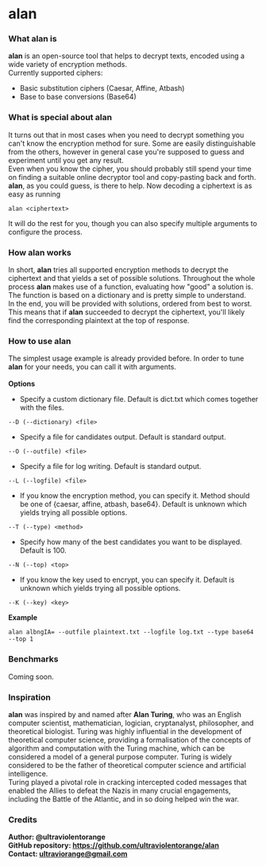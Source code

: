 alan
=====================

### What alan is
**alan** is an open-source tool that helps to decrypt texts, encoded using a wide variety of encryption methods. <br>
Currently supported ciphers: <br>
* Basic substitution ciphers (Caesar, Affine, Atbash)
* Base to base conversions (Base64)

### What is special about alan
It turns out that in most cases when you need to decrypt something you can't know the encryption method for sure. Some are easily distinguishable from the others, however in general case you're supposed to guess and experiment until you get any result. <br>
Even when you know the cipher, you should probably still spend your time on finding a suitable online decryptor tool and copy-pasting back and forth. <br>
<b>alan</b>, as you could guess, is there to help. Now decoding a ciphertext is as easy as running 
```shell
alan <ciphertext>
```
It will do the rest for you, though you can also specify multiple arguments to configure the process. <br>

### How alan works
In short, <b>alan</b> tries all supported encryption methods to decrypt the ciphertext and that yields a set of possible solutions. Throughout the whole process <b>alan</b> makes use of a function, evaluating how "good" a solution is. The function is based on a dictionary and is pretty simple to understand. <br>
In the end, you will be provided with solutions, ordered from best to worst. This means that if <b>alan</b> succeeded to decrypt the ciphertext, you'll likely find the corresponding plaintext at the top of response. 

### How to use alan
The simplest usage example is already provided before. In order to tune <b>alan</b> for your needs, you can call it with arguments.
<br> <br>
<b>Options</b> <br>
* Specify a custom dictionary file. Default is dict.txt which comes together with the files.
```shell
--D (--dictionary) <file>
```
* Specify a file for candidates output. Default is standard output.  
```shell
--O (--outfile) <file>
```
* Specify a file for log writing. Default is standard output.
```shell
--L (--logfile) <file>
```
* If you know the encryption method, you can specify it. Method should be one of {caesar, affine, atbash, base64}. Default is unknown which yields trying all possible options.
```shell
--T (--type) <method>
```
* Specify how many of the best candidates you want to be displayed. Default is 100.
```shell
--N (--top) <top>
```
* If you know the key used to encrypt, you can specify it. Default is unknown which yields trying all possible options.
```shell
--K (--key) <key>
```
<b>Example</b> 
```shell
alan albngIA= --outfile plaintext.txt --logfile log.txt --type base64 --top 1 
```

### Benchmarks
Coming soon.

### Inspiration
<b>alan</b> was inspired by and named after <b>Alan Turing</b>, who was an English computer scientist, mathematician, logician, cryptanalyst, philosopher, and theoretical biologist. 
Turing was highly influential in the development of theoretical computer science, providing a formalisation of the concepts of algorithm and computation with the Turing machine, which can be considered a model of a general purpose computer. Turing is widely considered to be the father of theoretical computer science and artificial intelligence. <br>
Turing played a pivotal role in cracking intercepted coded messages that enabled the Allies to defeat the Nazis in many crucial engagements, including the Battle of the Atlantic, and in so doing helped win the war. 

### Credits
<b>Author<b>: @ultraviolentorange <br>
<b>GitHub repository</b>: https://github.com/ultraviolentorange/alan <br>
<b>Contact</b>: ultraviorange@gmail.com 


